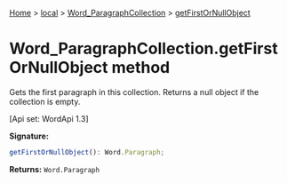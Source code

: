 [Home](./index) &gt; [local](local.md) &gt; [Word\_ParagraphCollection](local.word_paragraphcollection.md) &gt; [getFirstOrNullObject](local.word_paragraphcollection.getfirstornullobject.md)

# Word\_ParagraphCollection.getFirstOrNullObject method

Gets the first paragraph in this collection. Returns a null object if the collection is empty. 

 \[Api set: WordApi 1.3\]

**Signature:**
```javascript
getFirstOrNullObject(): Word.Paragraph;
```
**Returns:** `Word.Paragraph`

